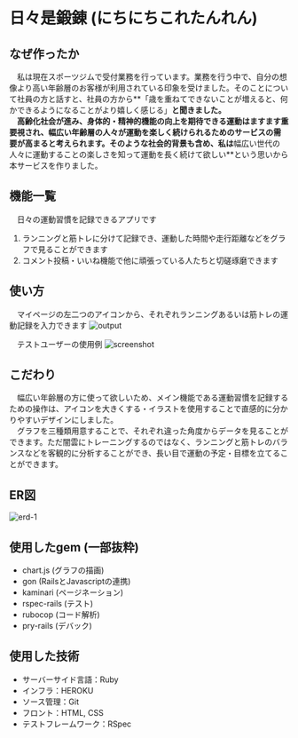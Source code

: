 # 日々是鍛錬 (にちにちこれたんれん)

## なぜ作ったか  
　私は現在スポーツジムで受付業務を行っています。業務を行う中で、自分の想像より高い年齢層のお客様が利用されている印象を受けました。そのことについて社員の方と話すと、社員の方から**「歳を重ねてできないことが増えると、何かできるようになることがより嬉しく感じる」**と聞きました。  
　高齢化社会が進み、身体的・精神的機能の向上を期待できる運動はますます重要視され、幅広い年齢層の人々が運動を楽しく続けられるためのサービスの需要が高まると考えられます。そのような社会的背景も含め、私は**幅広い世代の人々に運動することの楽しさを知って運動を長く続けて欲しい**という思いから本サービスを作りました。

## 機能一覧
　日々の運動習慣を記録できるアプリです  
1. ランニングと筋トレに分けて記録でき、運動した時間や走行距離などをグラフで見ることができます  
2. コメント投稿・いいね機能で他に頑張っている人たちと切磋琢磨できます

## 使い方
　マイページの左二つのアイコンから、それぞれランニングあるいは筋トレの運動記録を入力できます
![output](https://user-images.githubusercontent.com/81734783/144445451-70356536-4b62-4fd3-9a46-c0da29cc527b.gif)




　テストユーザーの使用例
![screenshot](https://user-images.githubusercontent.com/81734783/144441499-e1157da7-cc10-4243-8dff-85cab62dfe66.png)

## こだわり
　幅広い年齢層の方に使って欲しいため、メイン機能である運動習慣を記録するための操作は、アイコンを大きくする・イラストを使用することで直感的に分かりやすいデザインにしました。  
　グラフを三種類用意することで、それぞれ違った角度からデータを見ることができます。ただ闇雲にトレーニングするのではなく、ランニングと筋トレのバランスなどを客観的に分析することができ、長い目で運動の予定・目標を立てることができます。

## ER図

![erd-1](https://user-images.githubusercontent.com/81734783/144443246-2675c53a-8474-4ce0-ba4d-7b08e5484404.png)


## 使用したgem (一部抜粋)
* chart.js (グラフの描画)
* gon (RailsとJavascriptの連携)
* kaminari (ページネーション)
* rspec-rails (テスト)
* rubocop (コード解析)
* pry-rails (デバック)  
  

## 使用した技術
* サーバーサイド言語：Ruby
* インフラ：HEROKU
* ソース管理：Git
* フロント：HTML, CSS
* テストフレームワーク：RSpec
